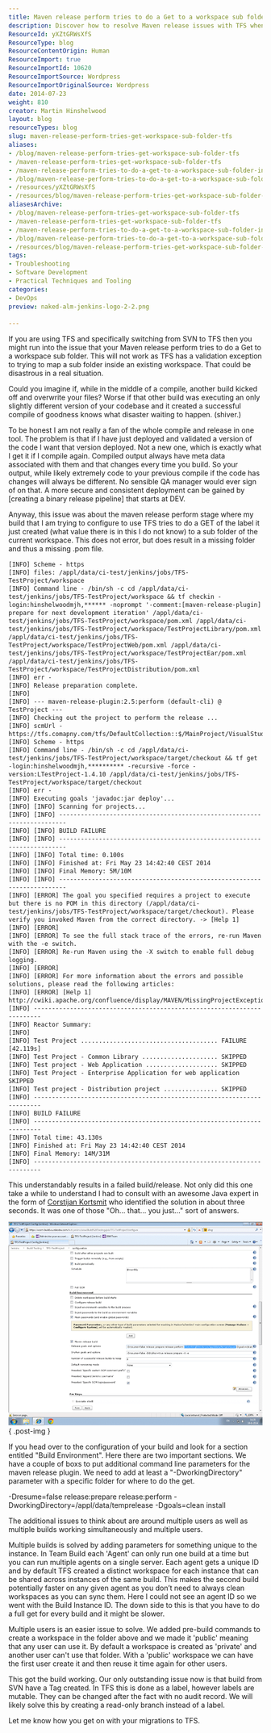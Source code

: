 ```yaml
---
title: Maven release perform tries to do a Get to a workspace sub folder in TFS
description: Discover how to resolve Maven release issues with TFS when switching from SVN. Learn best practices for a smoother build and release process.
ResourceId: yXZtGRWsXfS
ResourceType: blog
ResourceContentOrigin: Human
ResourceImport: true
ResourceImportId: 10620
ResourceImportSource: Wordpress
ResourceImportOriginalSource: Wordpress
date: 2014-07-23
weight: 810
creator: Martin Hinshelwood
layout: blog
resourceTypes: blog
slug: maven-release-perform-tries-get-workspace-sub-folder-tfs
aliases:
- /blog/maven-release-perform-tries-get-workspace-sub-folder-tfs
- /maven-release-perform-tries-get-workspace-sub-folder-tfs
- /maven-release-perform-tries-to-do-a-get-to-a-workspace-sub-folder-in-tfs
- /blog/maven-release-perform-tries-to-do-a-get-to-a-workspace-sub-folder-in-tfs
- /resources/yXZtGRWsXfS
- /resources/blog/maven-release-perform-tries-get-workspace-sub-folder-tfs
aliasesArchive:
- /blog/maven-release-perform-tries-get-workspace-sub-folder-tfs
- /maven-release-perform-tries-get-workspace-sub-folder-tfs
- /maven-release-perform-tries-to-do-a-get-to-a-workspace-sub-folder-in-tfs
- /blog/maven-release-perform-tries-to-do-a-get-to-a-workspace-sub-folder-in-tfs
- /resources/blog/maven-release-perform-tries-get-workspace-sub-folder-tfs
tags:
- Troubleshooting
- Software Development
- Practical Techniques and Tooling
categories:
- DevOps
preview: naked-alm-jenkins-logo-2-2.png

---
```

If you are using TFS and specifically switching from SVN to TFS then you might run into the issue that your Maven release perform tries to do a Get to a workspace sub folder. This will not work as TFS has a validation exception to trying to map a sub folder inside an existing workspace. That could be disastrous in a real situation.

Could you imagine if, while in the middle of a compile, another build kicked off and overwrite your files? Worse if that other build was executing an only slightly different version of your codebase and it created a successful compile of goodness knows what disaster waiting to happen. (shiver.)

To be honest I am not really a fan of the whole compile and release in one tool. The problem is that if I have just deployed and validated a version of the code I want that version deployed. Not a new one, which is exactly what I get it if I compile again. Compiled output always have meta data associated with them and that changes every time you build. So your output, while likely extremely code to your previous compile if the code has changes will always be different. No sensible QA manager would ever sign of on that. A more secure and consistent deployment can be gained by \[creating a binary release pipeline\] that starts at DEV.

Anyway, this issue was about the maven release perform stage where my build that I am trying to configure to use TFS tries to do a GET of the label it just created (what value there is in this I do not know) to a sub folder of the current workspace. This does not error, but does result in a missing folder and thus a missing .pom file.

```
[INFO] Scheme - https
[INFO] files: /appl/data/ci-test/jenkins/jobs/TFS-TestProject/workspace
[INFO] Command line - /bin/sh -c cd /appl/data/ci-test/jenkins/jobs/TFS-TestProject/workspace && tf checkin -login:hinshelwoodmjh,****** -noprompt '-comment:[maven-release-plugin] prepare for next development iteration' /appl/data/ci-test/jenkins/jobs/TFS-TestProject/workspace/pom.xml /appl/data/ci-test/jenkins/jobs/TFS-TestProject/workspace/TestProjectLibrary/pom.xml /appl/data/ci-test/jenkins/jobs/TFS-TestProject/workspace/TestProjectWeb/pom.xml /appl/data/ci-test/jenkins/jobs/TFS-TestProject/workspace/TestProjectEar/pom.xml /appl/data/ci-test/jenkins/jobs/TFS-TestProject/workspace/TestProjectDistribution/pom.xml
[INFO] err -
[INFO] Release preparation complete.
[INFO]
[INFO] --- maven-release-plugin:2.5:perform (default-cli) @ TestProject ---
[INFO] Checking out the project to perform the release ...
[INFO] scmUrl - https://tfs.comapny.com/tfs/DefaultCollection::$/MainProject/VisualStudioALM/JavaTestProject
[INFO] Scheme - https
[INFO] Command line - /bin/sh -c cd /appl/data/ci-test/jenkins/jobs/TFS-TestProject/workspace/target/checkout && tf get -login:hinshelwoodmjh,********** -recursive -force -version:LTestProject-1.4.10 /appl/data/ci-test/jenkins/jobs/TFS-TestProject/workspace/target/checkout
[INFO] err -
[INFO] Executing goals 'javadoc:jar deploy'...
[INFO] [INFO] Scanning for projects...
[INFO] [INFO] ------------------------------------------------------------------------
[INFO] [INFO] BUILD FAILURE
[INFO] [INFO] ------------------------------------------------------------------------
[INFO] [INFO] Total time: 0.100s
[INFO] [INFO] Finished at: Fri May 23 14:42:40 CEST 2014
[INFO] [INFO] Final Memory: 5M/10M
[INFO] [INFO] ------------------------------------------------------------------------
[INFO] [ERROR] The goal you specified requires a project to execute but there is no POM in this directory (/appl/data/ci-test/jenkins/jobs/TFS-TestProject/workspace/target/checkout). Please verify you invoked Maven from the correct directory. -> [Help 1]
[INFO] [ERROR]
[INFO] [ERROR] To see the full stack trace of the errors, re-run Maven with the -e switch.
[INFO] [ERROR] Re-run Maven using the -X switch to enable full debug logging.
[INFO] [ERROR]
[INFO] [ERROR] For more information about the errors and possible solutions, please read the following articles:
[INFO] [ERROR] [Help 1] http://cwiki.apache.org/confluence/display/MAVEN/MissingProjectException
[INFO] ------------------------------------------------------------------------
[INFO] Reactor Summary:
[INFO]
[INFO] Test Project ...................................... FAILURE [42.119s]
[INFO] Test Project - Common Library ..................... SKIPPED
[INFO] Test project - Web Application .................... SKIPPED
[INFO] Test Project - Enterprise Application for web application  SKIPPED
[INFO] Test project - Distribution project ............... SKIPPED
[INFO] ------------------------------------------------------------------------
[INFO] BUILD FAILURE
[INFO] ------------------------------------------------------------------------
[INFO] Total time: 43.130s
[INFO] Finished at: Fri May 23 14:42:40 CEST 2014
[INFO] Final Memory: 14M/31M
[INFO] ------------------------------------------------------------------------
```

This understandably results in a failed build/release. Not only did this one take a while to understand I had to consult with an awesome Java expert in the form of [Corstijan Kortsmit](http://nl.linkedin.com/pub/corstijan-kortsmit/74/ba2/a9b/en) who identified the solution in about three seconds. It was one of those "Oh… that… you just…" sort of answers.

![clip_image001](images/clip_image001-1-1.png "clip_image001")
{ .post-img }

If you head over to the configuration of your build and look for a section entitled "Build Environment". Here there are two important sections. We have a couple of boxs to put additional command line parameters for the maven release plugin. We need to add at least a "-DworkingDirectory" parameter with a specific folder for where to do the get.

\-Dresume=false release:prepare release:perform -DworkingDirectory=/appl/data/temprelease -Dgoals=clean install

The additional issues to think about are around multiple users as well as multiple builds working simultaneously and multiple users.

Multiple builds is solved by adding parameters for something unique to the instance. In Team Build each 'Agent' can only run one build at a time but you can run multiple agents on a single server. Each agent gets a unique ID and by default TFS created a distinct workspace for each instance that can be shared across instances of the same build. This makes the second build potentially faster on any given agent as you don’t need to always clean workspaces as you can sync them. Here I could not see an agent ID so we went with the Build Instance ID. The down side to this is that you have to do a full get for every build and it might be slower.

Multiple users is an easier issue to solve. We added pre-build commands to create a workspace in the folder above and we made it 'public' meaning that any user can use it. By default a workspace is created as 'private' and another user can't use that folder. With a 'public' workspace we can have the first user create it and then reuse it time again for other users.

This got the build working. Our only outstanding issue now is that build from SVN have a Tag created. In TFS this is done as a label, however labels are mutable. They can be changed after the fact with no audit record. We will likely solve this by creating a read-only branch instead of a label.

Let me know how you get on with your migrations to TFS.
